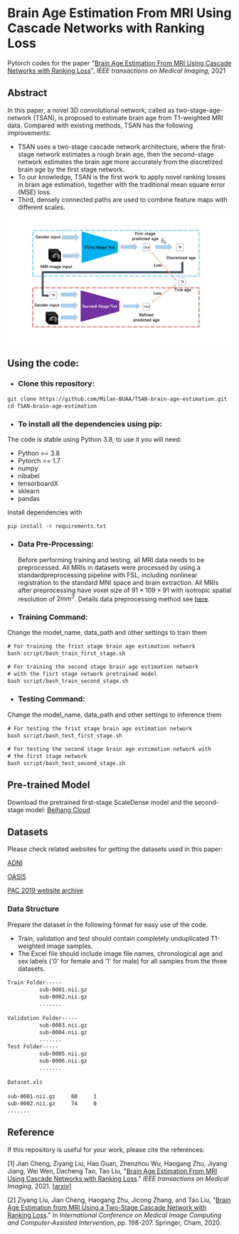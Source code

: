 # Brain Age Estimation From MRI Using Cascade Networks with Ranking Loss

Pytorch codes for the paper "[Brain Age Estimation From MRI Using Cascade Networks with Ranking Loss](https://doi.org/10.1109/TMI.2021.3085948)", *IEEE transactions on Medical Imaging*, 2021 

## Abstract

In this paper, a novel 3D convolutional network, called as two-stage-age-network (TSAN), is proposed to estimate brain age from T1-weighted MRI data. Compared with existing methods, TSAN has the following improvements: 

- TSAN uses a two-stage cascade network architecture, where the first-stage network estimates a rough brain age, then the second-stage network estimates the brain age more accurately from the discretized brain age by the first stage network. 
- To our knowledge, TSAN is the first work to apply novel ranking losses in brain age estimation, together with the traditional mean square error (MSE) loss. 
- Third, densely connected paths are used to combine feature maps with different scales. 

![TSAN](/imgs/TSAN.png)

## Using the code:

- ### **Clone this repository:**

```
git clone https://github.com/Milan-BUAA/TSAN-brain-age-estimation.git
cd TSAN-brain-age-estimation
```


- ### **To install all the dependencies using pip:**
The code is stable using Python 3.8, to use it you will need:
 * Python >= 3.8
 * Pytorch >= 1.7
 * numpy
 * nibabel
 * tensorboardX
 * sklearn
 * pandas

Install dependencies with

```
pip install -r requirements.txt
```

- ### **Data Pre-Processing:**
  Before performing training and testing, all MRI data needs to be preprocessed. All MRIs in datasets were processed by using a standardpreprocessing pipeline with FSL, including nonlinear registration to the standard MNI space and brain extraction. All MRIs after preprocessing have voxel size of $91 \times 109 \times 91$ with isotropic spatial resolution of $2 mm^{3}$. Details data preprocessing method see [here]().

- ### **Training Command:**

Change the model_name, data_path and other settings to train them

```
# For training the frist stage brain age estimation network
bash script/bash_train_first_stage.sh
```

```
# For training the second stage brain age estimation network
# with the fisrt stage network pretrained model
bash script/bash_train_second_stage.sh
```

- ### **Testing Command:**

Change the model_name, data_path and other settings to inference them



```
# For testing the frist stage brain age estimation network
bash script/bash_test_first_stage.sh
```

```
# For testing the second stage brain age estimation network with 
# the first stage network
bash script/bash_test_second_stage.sh
```

## Pre-trained Model
Download the pretrained first-stage ScaleDense model and the second-stage model: [Beihang Cloud](https://bhpan.buaa.edu.cn:443/link/7C6286240B710575452B3E8220032732)

## Datasets

Please check related websites for getting the datasets used in this paper:

[ADNI](http://adni.loni.usc.edu/)

[OASIS](https://www.oasis-brains.org/)

[PAC 2019 website archive](https://web.archive.org/web/20200214101600/https://www.photon-ai.com/pac2019)

### Data Structure

Prepare the dataset in the following format for easy use of the code.  

- Train, validation and test should contain completely unduplicated T1-weighted image samples.
- The Excel file should include image file names, chronological age and sex labels ('0' for female and '1' for male) for all samples from the three datasets.

```
Train Folder-----
          sub-0001.nii.gz
          sub-0002.nii.gz
          .......

Validation Folder-----
          sub-0003.nii.gz
          sub-0004.nii.gz
          .......
Test Folder-----
          sub-0005.nii.gz
          sub-0006.nii.gz
          .......
          
Dataset.xls 

sub-0001.nii.gz     60     1
sub-0002.nii.gz     74     0
.......
```

## Reference

If this repository is useful for your work, please cite the references:

[1] Jian Cheng, Ziyang Liu, Hao Guan, Zhenzhou Wu, Haogang Zhu, Jiyang Jiang, Wei Wen, Dacheng Tao, Tao Liu, "[Brain Age Estimation From MRI Using Cascade Networks with Ranking Loss](https://doi.org/10.1109/TMI.2021.3085948)." *IEEE transactions on Medical Imaging*, 2021. [[arxiv](https://arxiv.org/pdf/2106.03052.pdf)]

[2] Ziyang Liu, Jian Cheng, Haogang Zhu, Jicong Zhang, and Tao Liu, "[Brain Age Estimation from MRI Using a Two-Stage Cascade Network with Ranking Loss](https://doi.org/10.1007/978-3-030-59728-3_20)." In *International Conference on Medical Image Computing and Computer-Assisted Intervention*, pp. 198-207. Springer, Cham, 2020.



